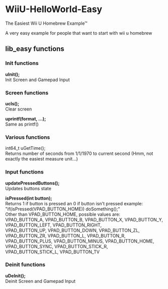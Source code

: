 # WiiU-HelloWorld-Easy  
The Easiest Wii U Homebrew Example™  
  
A very easy example for people that want to start with wii u homebrew  
  
## lib_easy functions  
### Init functions  
__uInit();__  
Init Screen and Gamepad Input  
### Screen functions  
__ucls();__  
Clear screen  
  
__uprintf(format, ...);__  
Same as printf()  
### Various functions  
int64_t uGetTime();  
Returns number of seconds from 1/1/1970 to current second (Hmm, not exactly the easiest measure unit...)  
### Input functions  
__updatePressedButtons();__  
Updates buttons state  
  
__isPressed(int button);__  
Returns 1 if button is pressed an 0 if button isn't pressed
example: "if(isPressed(VPAD_BUTTON_HOME)) doSomething();"  
Other than VPAD_BUTTON_HOME, possible values are:  
VPAD_BUTTON_A, VPAD_BUTTON_B, VPAD_BUTTON_X, VPAD_BUTTON_Y, VPAD_BUTTON_LEFT, VPAD_BUTTON_RIGHT,  
VPAD_BUTTON_UP, VPAD_BUTTON_DOWN, VPAD_BUTTON_ZL, VPAD_BUTTON_ZR, VPAD_BUTTON_L, VPAD_BUTTON_R,  
VPAD_BUTTON_PLUS, VPAD_BUTTON_MINUS, VPAD_BUTTON_HOME, VPAD_BUTTON_SYNC, VPAD_BUTTON_STICK_R,  
VPAD_BUTTON_STICK_L, VPAD_BUTTON_TV  
### Deinit functions  
__uDeInit();__  
Deinit Screen and Gamepad Input  
